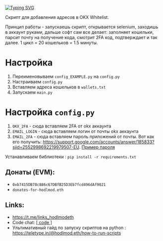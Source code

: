 [![Typing SVG](https://readme-typing-svg.herokuapp.com?color=%2336BCF7&lines=OKX-Whitelist)](https://git.io/typing-svg)

Скрипт для добавления адресов в OKX Whitelist.

Принцип работы - запускаешь скрипт, открывается selenium, заходишь в аккаунт руками, дальше софт сам все делает: заполняет кошельки, парсит почту на получение кода, смотрит 2FA код, подтверждает и так далее. 1 цикл = 20 кошельков = 1.5 минуты.

# Настройка
1. Переименовываем `config_EXAMPLE.py` на `config.py`
2. Настраиваем `config.py`
3. Вставляем адреса кошельков в `wallets.txt`
4. Запускаем `main.py`

# Настройка `config.py`
1. `OKX_2FA` - сюда вставляем 2FA от okx аккаунта
2. `EMAIL_LOGIN` - сюда вставляем логин от почты okx аккаунта
3. `EMAIL_2FA` - сюда вставляем пароль приложений от почты. Вот как его получить: https://support.google.com/accounts/answer/185833?sjid=2552998692219979507-EU. 
[Пример пароля](https://github.com/zaivanza/okx-whitelist/blob/main/email_2fa_example.jpg)

Устанавливаем библиотеки : `pip install -r requirements.txt`

## Донаты (EVM): 
- `0xb7415DB78c886c67DBfB25D3Eb7fcd496dAf9021`
- `donates-for-hodlmod.eth`

## Links:
- https://t.me/links_hodlmodeth
- Code chat: [[ code ]](https://t.me/code_hodlmodeth)
- Ультимативный гайд по запуску скриптов на python : https://teletype.in/@hodlmod.eth/how-to-run-scripts